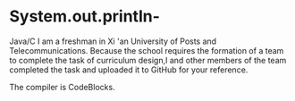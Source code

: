 # System.out.println-
Java/C
I am a freshman in Xi 'an University of Posts and Telecommunications. 
Because the school requires the formation of a team to complete the task of curriculum design,I and 
other members of the team completed the task and uploaded it to GitHub for your reference. 

The compiler is CodeBlocks.
